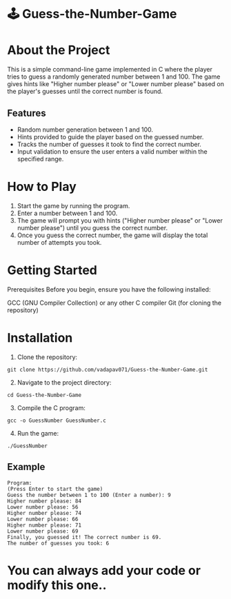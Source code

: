 # 🕹️ Guess-the-Number-Game

# About the Project
This is a simple command-line game implemented in C where the player tries to guess a randomly generated number between 1 and 100. The game gives hints like "Higher number please" or "Lower number please" based on the player's guesses until the correct number is found.

## Features
- Random number generation between 1 and 100.
- Hints provided to guide the player based on the guessed number.
- Tracks the number of guesses it took to find the correct number.
- Input validation to ensure the user enters a valid number within the specified range.

# How to Play
1. Start the game by running the program.
2. Enter a number between 1 and 100.
3. The game will prompt you with hints ("Higher number please" or "Lower number please") until you guess the correct number.
4. Once you guess the correct number, the game will display the total number of attempts you took.

# Getting Started
Prerequisites
Before you begin, ensure you have the following installed:

GCC (GNU Compiler Collection) or any other C compiler
Git (for cloning the repository)

# Installation
1. Clone the repository:
```
git clone https://github.com/vadapav071/Guess-the-Number-Game.git
```
2. Navigate to the project directory:
```
cd Guess-the-Number-Game
```
3. Compile the C program:
```
gcc -o GuessNumber GuessNumber.c
```
4. Run the game:
```
./GuessNumber
```
## Example
```
Program:
(Press Enter to start the game)
Guess the number between 1 to 100 (Enter a number): 9
Higher number please: 84
Lower number please: 56
Higher number please: 74
Lower number please: 66
Higher number please: 71
Lower number please: 69
Finally, you guessed it! The correct number is 69.
The number of guesses you took: 6
```
# You can always add your code or modify this one..
